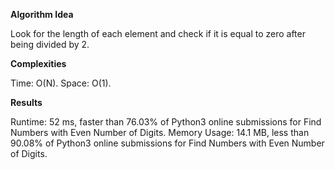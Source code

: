 **Algorithm Idea**

Look for the length of each element and check if 
it is equal to zero after being divided by 2. 

**Complexities**

Time: O(N).
Space: O(1).

**Results**

Runtime: 52 ms, faster than 76.03% of Python3 online submissions for Find Numbers with Even Number of Digits.
Memory Usage: 14.1 MB, less than 90.08% of Python3 online submissions for Find Numbers with Even Number of Digits.
